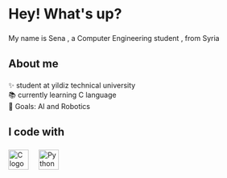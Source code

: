 <h1 align="left">Hey! What's up?</h1>

###

<p align="left">My name is Sena , a Computer Engineering student , from Syria </p>

###

<h2 align="left">About me</h2>

###

<p align="left">✨ student at yildiz technical university <br>📚 currently learning C language <br>🎯 Goals: AI and Robotics <br>

###

<h2 align="left">I code with</h2>

###

<div align="left">
  <img src="https://cdn.jsdelivr.net/gh/devicons/devicon/icons/c/c-original.svg" height="40" alt="C logo"  />
  <img width="12" />
  <img src="https://cdn.jsdelivr.net/gh/devicons/devicon/icons/python/python-original.svg" height="40" alt="Python logo"  />
  <img width="12" />
  
</div>

###
